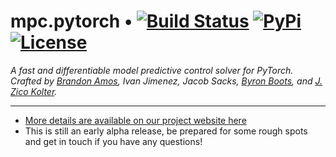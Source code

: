 # mpc.pytorch • [![Build Status][travis-image]][travis] [![PyPi][pypi-image]][pypi] [![License][license-image]][license]

[travis-image]: https://travis-ci.org/locuslab/mpc.pytorch.png?branch=master
[travis]: http://travis-ci.org/locuslab/mpc.pytorch

[pypi-image]: https://img.shields.io/pypi/v/mpc.svg
[pypi]: https://pypi.python.org/pypi/mpc

[license-image]: http://img.shields.io/badge/license-MIT-blue.svg?style=flat
[license]: LICENSE

*A fast and differentiable model predictive control solver for PyTorch.
Crafted by <a href="https://bamos.github.io">Brandon Amos</a>,
Ivan Jimenez,
Jacob Sacks,
<a href='https://www.cc.gatech.edu/~bboots3/'>Byron Boots</a>,
and
<a href="https://zicokolter.com">J. Zico Kolter</a>.*

---

+ [More details are available on our project website here](http://locuslab.github.io/mpc.pytorch)
+ This is still an early alpha release, be prepared for some rough
  spots and get in touch if you have any questions!
